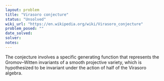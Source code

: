 ```yaml
---
layout: problem
title: "Virasoro conjecture"
status: "Unsolved"
wiki_url: "https://en.wikipedia.org/wiki/Virasoro_conjecture"
problem_posed: ""
date_solved:
solver:
notes:
---
```

The conjecture involves a specific generating function that represents the Gromov–Witten invariants of a smooth projective variety, which is hypothesized to be invariant under the action of half of the Virasoro algebra.